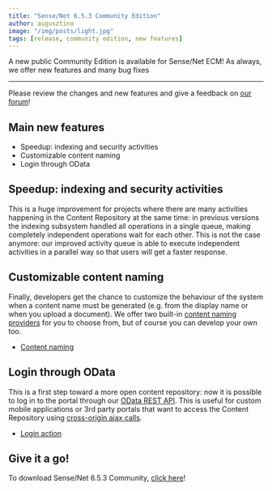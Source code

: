 ```yaml
---
title: "Sense/Net 6.5.3 Community Edition"
author: augusztino
image: "/img/posts/light.jpg"
tags: [release, community edition, new features]
---
```


A new public Community Edition is available for Sense/Net ECM! As always, we offer new features and many bug fixes

---

Please review the changes and new features and give a feedback on [our forum](http://forum.sensenet.com/>)!

## Main new features

-   Speedup: indexing and security activities
-   Customizable content naming
-   Login through OData

## Speedup: indexing and security activities

This is a huge improvement for projects where there are many activities happening in the Content Repository at the same time: in previous versions the indexing subsystem handled all operations in a single queue, making completely independent operations wait for each other. This is not the case anymore: our improved activity queue is able to execute independent activities in a parallel way so that users will get a faster response.

## Customizable content naming

Finally, developers get the chance to customize the behaviour of the system when a content name must be generated (e.g. from the display name or when you upload a document). We offer two built-in [content naming providers](http://wiki.sensenet.com/ContentNamingProvider) for you to choose from, but of course you can develop your own too.

-   [Content naming](http://wiki.sensenet.com/Content_naming)

## Login through OData

This is a first step toward a more open content repository: now it is possible to log in to the portal through our [OData REST API](http://wiki.sensenet.com/OData_REST_API). This is useful for custom mobile applications or 3rd party portals that want to access the Content Repository using [cross-origin ajax calls](http://wiki.sensenet.com/Cross-origin_resource_sharing).

-   [Login action](http://wiki.sensenet.com/Built-in_OData_actions_and_functions#Login_action_-_from_version_6.5.3)

## Give it a go!

To download Sense/Net 6.5.3 Community, [click here](http://sensenet.codeplex.com/releases/view/620127)!

 

